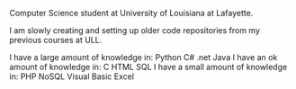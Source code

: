 Computer Science student at University of Louisiana at Lafayette.

I am slowly creating and setting up older code repositories from my previous courses at ULL.

I have a large amount of knowledge in:
  Python
  C#
  .net
  Java
I have an ok amount of knowledge in:
  C
  HTML
  SQL
I have a small amount of knowledge in:
  PHP
  NoSQL
  Visual Basic
  Excel
